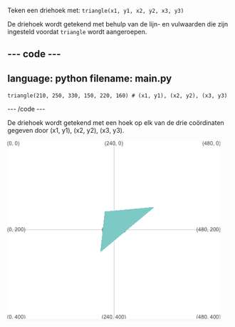Teken een driehoek met: `triangle(x1, y1, x2, y2, x3, y3)`

De driehoek wordt getekend met behulp van de lijn- en vulwaarden die zijn ingesteld voordat `triangle` wordt aangeroepen.

--- code ---
---
language: python
filename: main.py
---

    triangle(210, 250, 330, 150, 220, 160) # (x1, y1), (x2, y2), (x3, y3)

--- /code ---

De driehoek wordt getekend met een hoek op elk van de drie coördinaten gegeven door (x1, y1), (x2, y2), (x3, y3).

![Het uitvoergebied toont een driehoek met hoeken op de coördinaten uit de code.](images/example.png)
